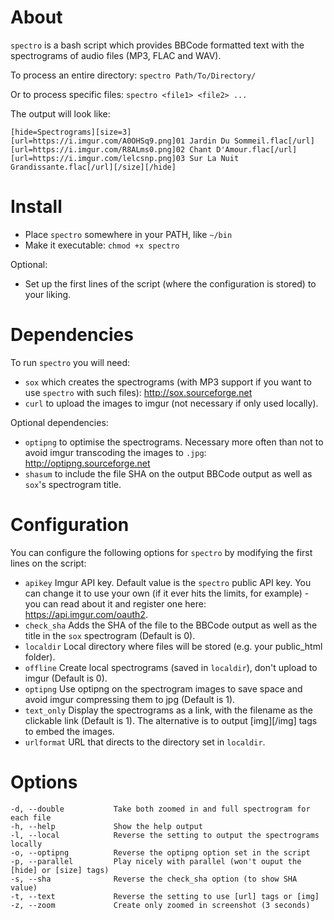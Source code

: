 # About
`spectro` is a bash script which provides BBCode formatted text with the spectrograms of audio files (MP3, FLAC and WAV).

To process an entire directory: `spectro Path/To/Directory/`

Or to process specific files: `spectro <file1> <file2> ...`

The output will look like:
```
[hide=Spectrograms][size=3]
[url=https://i.imgur.com/A0OHSq9.png]01 Jardin Du Sommeil.flac[/url]
[url=https://i.imgur.com/R8ALms0.png]02 Chant D'Amour.flac[/url]
[url=https://i.imgur.com/lelcsnp.png]03 Sur La Nuit Grandissante.flac[/url][/size][/hide]
```


# Install
* Place `spectro` somewhere in your PATH, like `~/bin`
* Make it executable: `chmod +x spectro`

Optional:

* Set up the first lines of the script (where the configuration is stored) to your liking.

# Dependencies
To run `spectro` you will need:

- `sox` which creates the spectrograms (with MP3 support if you want to use `spectro` with such files): http://sox.sourceforge.net
- `curl` to upload the images to imgur (not necessary if only used locally).

Optional dependencies:

- `optipng` to optimise the spectrograms. Necessary more often than not to avoid imgur transcoding the images to `.jpg`: http://optipng.sourceforge.net
- `shasum` to include the file SHA on the output BBCode output as well as `sox`'s spectrogram title.

# Configuration
You can configure the following options for `spectro` by modifying the first lines on the script:

* `apikey` Imgur API key. Default value is the `spectro` public API key. You can change it to use your own (if it ever hits the limits, for example) - you can read about it and register one here: https://api.imgur.com/oauth2.
* `check_sha` Adds the SHA of the file to the BBCode output as well as the title in the `sox` spectrogram (Default is 0).
* `localdir` Local directory where files will be stored (e.g. your public_html folder).
* `offline` Create local spectrograms (saved in `localdir`), don't upload to imgur (Default is 0).
* `optipng` Use optipng on the spectrogram images to save space and avoid imgur compressing them to jpg (Default is 1).
* `text_only` Display the spectrograms as a link, with the filename as the clickable link (Default is 1). The alternative is to output [img][/img] tags to embed the images.
* `urlformat` URL that directs to the directory set in `localdir`.

# Options
```
-d, --double           Take both zoomed in and full spectrogram for each file
-h, --help             Show the help output
-l, --local            Reverse the setting to output the spectrograms locally
-o, --optipng          Reverse the optipng option set in the script
-p, --parallel         Play nicely with parallel (won't ouput the [hide] or [size] tags)
-s, --sha              Reverse the check_sha option (to show SHA value)
-t, --text             Reverse the setting to use [url] tags or [img]
-z, --zoom             Create only zoomed in screenshot (3 seconds)
```
